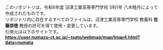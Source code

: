 このリポジトリは、令和6年度 沼津工業高等専門学校 S科1年 八木睦月によって作成されたものです。<br />
リポジトリ内に存在するすべてのファイルは、沼津工業高等専門学校 教養科 <strong>佐藤崇徳</strong> 教授の許可を得て使用・変更しています。<br />
引用元は以下のサイトです。<br />
<a href="https://user.numazu-ct.ac.jp/~tsato/webmap/map/lmap4.html?data=numata"><strong>https://user.numazu-ct.ac.jp/~tsato/webmap/map/lmap4.html?data=numata</strong></a><br />
